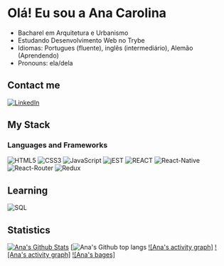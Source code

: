 # Olá! Eu sou a Ana Carolina 

- Bacharel em Arquitetura e Urbanismo
- Estudando Desenvolvimento Web no Trybe
- Idiomas: Portugues (fluente), inglês (intermediário), Alemão (Aprendendo)
- Pronouns: ela/dela

## Contact me
[![LinkedIn](https://img.shields.io/badge/-LinkedIn-%23E44D27?style=rounded&logo=linkedin&logoColor=ffffff&color=0077B5)](https://www.linkedin.com/in/ana-c-b-magalhaes/)

 ## My Stack
 ### Languages and Frameworks
![HTML5](https://img.shields.io/badge/HTML5-E34F26?style=for-the-badge&logo=html5&logoColor=white)
![CSS3](https://img.shields.io/badge/CSS3-1572B6?style=for-the-badge&logo=css3&logoColor=white)
![JavaScript](https://img.shields.io/badge/JavaScript-323330?style=for-the-badge&logo=javascript&logoColor=F7DF1E)
![jEST](https://img.shields.io/badge/Jest-323330?style=for-the-badge&logo=Jest&logoColor=white)
![REACT](https://img.shields.io/badge/React-20232A?style=for-the-badge&logo=react&logoColor=61DAFB)
![React-Native](https://img.shields.io/badge/React_Native-20232A?style=for-the-badge&logo=react&logoColor=61DAFB)
![React-Router](https://img.shields.io/badge/React_Router-CA4245?style=for-the-badge&logo=react-router&logoColor=white)
![Redux](https://img.shields.io/badge/Redux-593D88?style=for-the-badge&logo=redux&logoColor=white)

## Learning
![SQL](https://img.shields.io/badge/Microsoft_SQL_Server-CC2927?style=for-the-badge&logo=microsoft-sql-server&logoColor=white)

## Statistics
[![Ana's Github Stats](https://github-readme-stats.vercel.app/api?username=aninhabort&show_icons=true&theme=minimal&include_all_commits=true&count_private=true)](https://github.com/aninhabort)
[![Ana's Github top langs](https://github-readme-stats.vercel.app/api/top-langs/?username=aninhabort&layout=compact&langs_count=7&theme=minimal)
[![Ana's activity graph]](https://activity-graph.herokuapp.com/graph?username={aninhabort}&theme=minimal)
[![Ana's activity graph]](https://github-readme-streak-stats.herokuapp.com/?user={aninhabort})
[![Ana's bages]](https://github-profile-trophy.vercel.app/?username={aninhabort})


